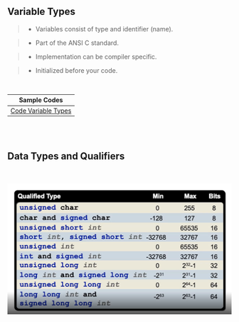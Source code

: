 ## Variable Types

> - Variables consist of type and identifier (name).

> - Part of the ANSI C standard.

> - Implementation can be compiler specific.

> - Initialized before your code.

<br />

| Sample Codes |
| ------------ |
| [Code Variable Types](./code-variable-types.c) |


<br />
<br />



## Data Types and Qualifiers

<br />

![qualified-types](./images/01-data-types-and-qualifiers.png)
